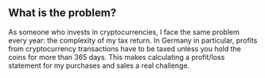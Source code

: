 ## What is the problem?

As someone who invests in cryptocurrencies, I face the same problem every year: the complexity of my tax return. In Germany in particular, profits from cryptocurrency transactions have to be taxed unless you hold the coins for more than 365 days. This makes calculating a profit/loss statement for my purchases and sales a real challenge.
